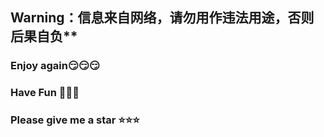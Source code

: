 
## Warning：信息来自网络，请勿用作违法用途，否则后果自负**
### Enjoy again😏😏😏
### Have Fun 🤣🤣🤣
### Please give me a star ⭐⭐⭐
